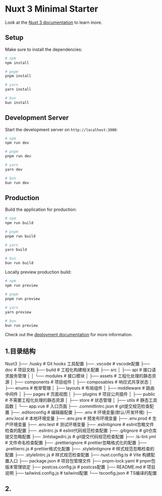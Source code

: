 # Nuxt 3 Minimal Starter

Look at the [Nuxt 3 documentation](https://nuxt.com/docs/getting-started/introduction) to learn more.

## Setup

Make sure to install the dependencies:

```bash
# npm
npm install

# pnpm
pnpm install

# yarn
yarn install

# bun
bun install
```

## Development Server

Start the development server on `http://localhost:3000`:

```bash
# npm
npm run dev

# pnpm
pnpm run dev

# yarn
yarn dev

# bun
bun run dev
```

## Production

Build the application for production:

```bash
# npm
npm run build

# pnpm
pnpm run build

# yarn
yarn build

# bun
bun run build
```

Locally preview production build:

```bash
# npm
npm run preview

# pnpm
pnpm run preview

# yarn
yarn preview

# bun
bun run preview
```

Check out the [deployment documentation](https://nuxt.com/docs/getting-started/deployment) for more information.

## 1.目录结构
Nuxt3
├── .husky                        # Git hooks 工具配置
├── .vscode                       # vscode配置
├── doc                           # 项目文档
├── build                         # 工程化构建相关配置
├── src
│   ├── api                       # 接口请求服务管理
│   │  └── modules                # 接口模块
│   ├── assets                    # 工程化处理的静态资源
│   ├── components                # 项目组件
│   ├── composables               # 响应式共享状态
│   ├── enums                     # 枚举管理
│   ├── layouts                   # 布局组件
│   ├── middleware                # 路由中间件
│   ├── pages                     # 页面视图
│   ├── plugins                   # 项目公共插件
│   ├── public                    # 不需要工程化处理的静态资源
│   ├── store                     # 状态管理
│   ├── utils                     # 静态工具函数
│   └── app.vue                   # 入口页面
├── .commitlintrc.json            # git提交规范检查配置
├── .editorconfig                 # 编辑器配置
├── .env                          # 环境变量(默认/开发环境)
├─  .env.local                    # 本地环境变量
├── .env.pre                      # 预发布环境变量
├── .env.prod                     # 生产环境变量
├── .env.test                     # 测试环境变量
├── .eslintignore                 # eslint忽略文件检查的配置
├── .eslintrc.js                  # eslint代码规范检查配置
├── .gitignore                    # git仓库提交忽略配置
├── .lintstagedrc.js              # git提交代码规范检查配置
├── .ls-lint.yml                  # 文件命名检查配置
├── .prettierignore               # prettier忽略格式化的配置
├── .prettierrc.js                # prettier格式化配置
├── .stylelintignore              # 样式规范忽略检查的配置
├── .stylelintrc.js               # 样式规范检查配置
├── nuxt.config.ts                # Vite 构建配置入口
├── package.json                  # 项目包管理文件
├── pnpm-lock.yaml                # pnpm包版本管理锁定
├── postcss.config.js             # postcss配置
├── README.md                     # 项目说明
├── tailwind.config.js            # tailwind配置
└── tsconfig.json                 # TS编译的配置


## 2.